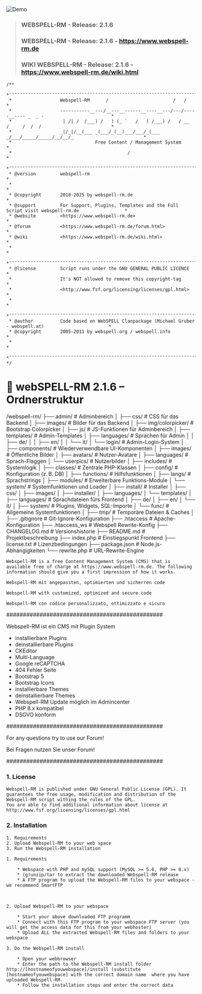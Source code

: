 ![Demo](https://www.webspell-rm.de/includes/plugins/pic_update/images/179.png)
>											  
>### WEBSPELL-RM - Release: 2.1.6
>						   
>### WEBSPELL-RM - Release: 2.1.6 - https://www.webspell-rm.de
>
>### WIKI WEBSPELL-RM - Release: 2.1.6 - https://www.webspell-rm.de/wiki.html
>
```
/**
 *¯¯¯¯¯¯¯¯¯¯¯¯¯¯¯¯¯¯¯¯¯¯¯¯¯¯¯¯¯¯¯¯¯¯¯¯¯¯¯¯¯¯¯¯¯¯¯¯¯¯¯¯¯¯¯¯¯¯¯¯¯¯¯¯¯¯¯¯¯¯¯¯¯¯¯¯¯¯¯¯¯¯¯¯¯¯¯¯¯¯¯¯¯¯¯¯¯¯¯¯¯¯¯¯¯¯¯*
 *                  Webspell-RM      /                        /   /                                          *
 *                  -----------__---/__---__------__----__---/---/-----__---- _  _ -                         *
 *                   | /| /  /___) /   ) (_ `   /   ) /___) /   / __  /     /  /  /                          *
 *                  _|/_|/__(___ _(___/_(__)___/___/_(___ _/___/_____/_____/__/__/_                          *
 *                               Free Content / Management System                                            *
 *                                           /                                                               *
 *¯¯¯¯¯¯¯¯¯¯¯¯¯¯¯¯¯¯¯¯¯¯¯¯¯¯¯¯¯¯¯¯¯¯¯¯¯¯¯¯¯¯¯¯¯¯¯¯¯¯¯¯¯¯¯¯¯¯¯¯¯¯¯¯¯¯¯¯¯¯¯¯¯¯¯¯¯¯¯¯¯¯¯¯¯¯¯¯¯¯¯¯¯¯¯¯¯¯¯¯¯¯¯¯¯¯¯*
 * @version         webspell-rm                                                                              *
 *                                                                                                           *
 * @copyright       2018-2025 by webspell-rm.de                                                              *
 * @support         For Support, Plugins, Templates and the Full Script visit webspell-rm.de                 *
 * @website         <https://www.webspell-rm.de>                                                             *
 * @forum           <https://www.webspell-rm.de/forum.html>                                                  *
 * @wiki            <https://www.webspell-rm.de/wiki.html>                                                   *
 *                                                                                                           *
 *¯¯¯¯¯¯¯¯¯¯¯¯¯¯¯¯¯¯¯¯¯¯¯¯¯¯¯¯¯¯¯¯¯¯¯¯¯¯¯¯¯¯¯¯¯¯¯¯¯¯¯¯¯¯¯¯¯¯¯¯¯¯¯¯¯¯¯¯¯¯¯¯¯¯¯¯¯¯¯¯¯¯¯¯¯¯¯¯¯¯¯¯¯¯¯¯¯¯¯¯¯¯¯¯¯¯¯*
 * @license         Script runs under the GNU GENERAL PUBLIC LICENCE                                         *
 *                  It's NOT allowed to remove this copyright-tag                                            *
 *                  <http://www.fsf.org/licensing/licenses/gpl.html>                                         *
 *                                                                                                           *
 *¯¯¯¯¯¯¯¯¯¯¯¯¯¯¯¯¯¯¯¯¯¯¯¯¯¯¯¯¯¯¯¯¯¯¯¯¯¯¯¯¯¯¯¯¯¯¯¯¯¯¯¯¯¯¯¯¯¯¯¯¯¯¯¯¯¯¯¯¯¯¯¯¯¯¯¯¯¯¯¯¯¯¯¯¯¯¯¯¯¯¯¯¯¯¯¯¯¯¯¯¯¯¯¯¯¯¯*
 * @author          Code based on WebSPELL Clanpackage (Michael Gruber - webspell.at)                        *
 * @copyright       2005-2011 by webspell.org / webspell.info                                                *
 *                                                                                                           *
 *¯¯¯¯¯¯¯¯¯¯¯¯¯¯¯¯¯¯¯¯¯¯¯¯¯¯¯¯¯¯¯¯¯¯¯¯¯¯¯¯¯¯¯¯¯¯¯¯¯¯¯¯¯¯¯¯¯¯¯¯¯¯¯¯¯¯¯¯¯¯¯¯¯¯¯¯¯¯¯¯¯¯¯¯¯¯¯¯¯¯¯¯¯¯¯¯¯¯¯¯¯¯¯¯¯¯¯*
*/
```

# 📁 webSPELL-RM 2.1.6 – Ordnerstruktur

/webspell-rm/
├── admin/                       # Adminbereich
│   ├── css/                     # CSS für das Backend
│   ├── images/                  # Bilder für das Backend
│   ├── img/colorpicker/         # Bootstrap Colorpicker
│   ├── js/                      # JS-Funktionen für Adminbereich
│   ├── templates/               # Admin-Templates
│   ├── languages/               # Sprachen für Admin
│   │   ├── de/
│   │   ├── en/
│   │   └── it/
│   └── login/                   # Admin-Login-System
│
├── components/                  # Wiederverwendbare UI-Komponenten
│
├── images/                      # Öffentliche Bilder
│   ├── avatars/                 # Nutzer-Avatare
│   ├── languages/               # Sprach-Flaggen
│   └── userpics/                # Nutzerbilder
│
├── includes/                    # Systemlogik
│   ├── classes/                 # Zentrale PHP-Klassen
│   ├── config/                  # Konfiguration (z. B. DB)
│   ├── functions/               # Hilfsfunktionen
│   ├── langs/                   # Sprachstrings
│   ├── modules/                 # Erweiterbare Funktions-Module
│   └── system/                  # Systemfunktionen und Loader
│
├── install/                     # Installer
│   ├── css/
│   ├── images/
│   ├── installer/
│   ├── languages/
│   └── templates/
│
├── languages/                   # Sprachdateien fürs Frontend
│   ├── de/
│   ├── en/
│   └── it/
│
├── system/                      # Plugins, Widgets, SQL-Importe
│   └── func/                    # Allgemeine Systemfunktionen
│
├── tmp/                         # Temporäre Dateien & Caches
│
├── .gitignore                   # Git-Ignore-Konfiguration
├── .htaccess                    # Apache-Konfiguration
├── .htaccess_ws                 # Webspell Rewrite-Konfig
├── CHANGELOG.md                 # Versionshistorie
├── README.md                    # Projektbeschreibung
├── index.php                    # Einstiegspunkt Frontend
├── license.txt                  # Lizenzbedingungen
├── package.json                 # Node.js-Abhängigkeiten
└── rewrite.php                  # URL-Rewrite-Engine


	Webspell-RM is a free Content Management System (CMS) that is available free of charge at https://www.webspell-rm.de. The following information should give you a first impression of how it works.

	Webspell-RM mit angepassten, optimierten und sicherren code

	Webspell-RM with customized, optimized and secure code

	Webspell-RM con codice personalizzato, ottimizzato e sicuro

###############################################

Webspell-RM ist ein CMS mit Plugin System

- installierbare Plugins
- deinstallierbare Plugins
- CKEditor
- Multi-Language
- Google reCAPTCHA
- 404 Fehler Seite
- Bootstrap 5
- Bootstrap Icons
- installierbare Themes
- deinstallierbare Themes
- Webspell-RM Update möglich im Admincenter
- PHP 8.x kompatibel
- DSGVO konform

###############################################

For any questions try to use our Forum!

Bei Fragen nutzen Sie unser Forum!

###############################################

### 1. License

	Webspell-RM is published under GNU General Public License (GPL). It guarantees the free usage, modification and distribution of the Webspell-RM script withing the rules of the GPL.
	You are able to find additional information about license at http://www.fsf.org/licensing/licenses/gpl.html

### 2. Installation

	1. Requirements
	2. Upload Webspell-RM to your web space
	3. Run the Webspell-RM installation

	1. Requirements

	    * Webspace with PHP and mySQL support (MySQL >= 5.6, PHP >= 8.x)
	    * (g)unzip/tar to extract the downloaded Webspell-RM release
	    * A FTP program to upload the Webspell-RM files to your webspace - we recommend SmartFTP



	2. Upload Webspell-RM to your webspace

	    * Start your above downloaded FTP programm
	    * Connect with this FTP program to your webspace FTP server (you will get the access data for this from your webhoster)
	    * Upload ALL the extracted Webspell-RM files and folders to your webspace

	3. Do the Webspell-RM install

	    * Open your webbrowser
	    * Enter the path to the Webspell-RM install folder http://[hostnameofyouwebspace]/install (substitute [hostnameofyouwebspace] with the correct domain name  where you have uploaded Webspell-RM.
	    * Follow the installation steps and enter the correct data